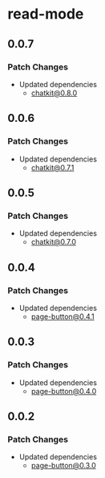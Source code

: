 # read-mode

## 0.0.7

### Patch Changes

- Updated dependencies
  - chatkit@0.8.0

## 0.0.6

### Patch Changes

- Updated dependencies
  - chatkit@0.7.1

## 0.0.5

### Patch Changes

- Updated dependencies
  - chatkit@0.7.0

## 0.0.4

### Patch Changes

- Updated dependencies
  - page-button@0.4.1

## 0.0.3

### Patch Changes

- Updated dependencies
  - page-button@0.4.0

## 0.0.2

### Patch Changes

- Updated dependencies
  - page-button@0.3.0
